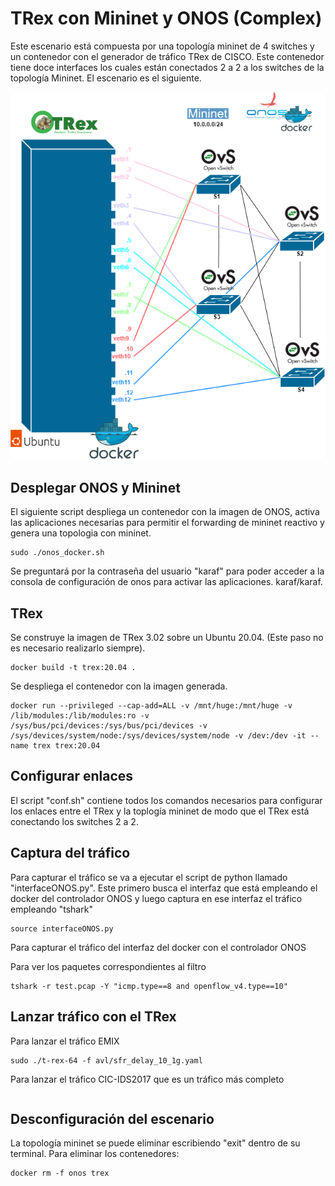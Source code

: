 # TRex con Mininet y ONOS (Complex)
Este escenario está compuesta por una topología mininet de 4 switches y un contenedor con el generador de tráfico TRex de CISCO. Este contenedor tiene doce interfaces los cuales están conectados 2 a 2 a los switches de la topología Mininet.
El escenario es el siguiente.
<p align="center">
  <img src="../img/TREX-MininetComplex.png">
</p>

## Desplegar ONOS y Mininet
El siguiente script despliega un contenedor con la imagen de ONOS, activa las aplicaciones necesarias para permitir el forwarding de mininet reactivo y genera una topologia con mininet.
~~~
sudo ./onos_docker.sh 
~~~
Se preguntará por la contraseña del usuario "karaf" para poder acceder a la consola de configuración de onos para activar las aplicaciones. karaf/karaf.

## TRex
Se construye la imagen de TRex 3.02 sobre un Ubuntu 20.04. (Este paso no es necesario realizarlo siempre).
~~~
docker build -t trex:20.04 .
~~~

Se despliega el contenedor con la imagen generada.
~~~
docker run --privileged --cap-add=ALL -v /mnt/huge:/mnt/huge -v /lib/modules:/lib/modules:ro -v /sys/bus/pci/devices:/sys/bus/pci/devices -v /sys/devices/system/node:/sys/devices/system/node -v /dev:/dev -it --name trex trex:20.04
~~~

## Configurar enlaces
El script "conf.sh" contiene todos los comandos necesarios para configurar los enlaces entre el TRex y la toplogía mininet de modo que el TRex está conectando los switches 2 a 2. 


## Captura del tráfico
Para capturar el tráfico se va a ejecutar el script de python llamado "interfaceONOS.py". 
Este primero busca el interfaz que está empleando el docker del controlador ONOS y luego captura en ese interfaz el tráfico empleando "tshark"
~~~
source interfaceONOS.py
~~~

Para capturar el tráfico del interfaz del docker con el controlador ONOS

Para ver los paquetes correspondientes al filtro
~~~
tshark -r test.pcap -Y "icmp.type==8 and openflow_v4.type==10"
~~~

## Lanzar tráfico con el TRex
Para lanzar el tráfico EMIX
~~~
sudo ./t-rex-64 -f avl/sfr_delay_10_1g.yaml
~~~
Para lanzar el tráfico CIC-IDS2017 que es un tráfico más completo
~~~

~~~


## Desconfiguración del escenario 
La topología mininet se puede eliminar escribiendo "exit" dentro de su terminal.
Para eliminar los contenedores:
~~~
docker rm -f onos trex
~~~
